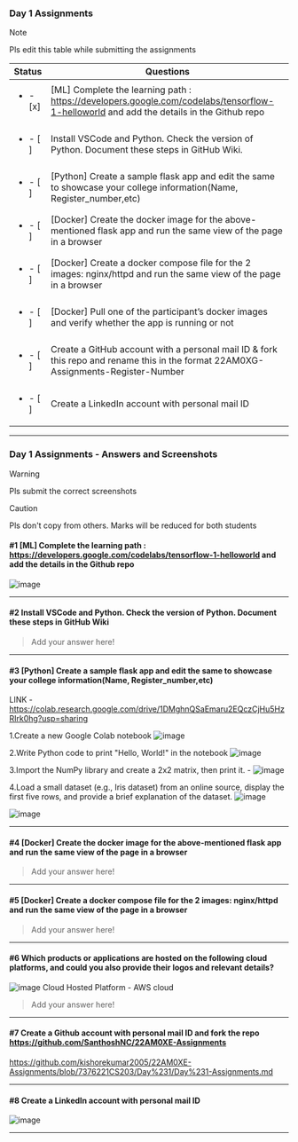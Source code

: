 ### Day 1 Assignments

> [!NOTE]
> Pls edit this table while submitting the assignments

| Status         | Questions     | 
|----------------|---------------|
| <ul><li>- [x] </li></ul> | [ML] Complete the learning path : https://developers.google.com/codelabs/tensorflow-1-helloworld and add the details in the Github repo |
| <ul><li>- [ ] </li></ul> | Install VSCode and Python. Check the version of Python. Document these steps in GitHub Wiki. |
| <ul><li>- [ ] </li></ul> | [Python] Create a sample flask app and edit the same to showcase your college information(Name, Register_number,etc) |
| <ul><li>- [ ] </li></ul> | [Docker] Create the docker image for the above-mentioned flask app and run the same view of the page in a browser |
| <ul><li>- [ ] </li></ul> | [Docker] Create a docker compose file for the 2 images: nginx/httpd and run the same view of the page in a browser |
| <ul><li>- [ ] </li></ul> | [Docker] Pull one of the participant’s docker images and verify whether the app is running or not  |
| <ul><li>- [ ] </li></ul> | Create a GitHub account with a personal mail ID & fork this repo and rename this in the format 22AM0XG-Assignments-Register-Number  |
| <ul><li>- [ ] </li></ul> | Create a LinkedIn account with personal mail ID  |

***

### Day 1 Assignments - Answers and Screenshots

> [!WARNING]
> Pls submit the correct screenshots

> [!CAUTION]
> Pls don't copy from others. Marks will be reduced for both students

#### #1 [ML] Complete the learning path : https://developers.google.com/codelabs/tensorflow-1-helloworld and add the details in the Github repo
![image](https://github.com/user-attachments/assets/299f1560-5629-48c8-a2d8-e646ba0dc3a1)


***

#### #2 Install VSCode and Python. Check the version of Python. Document these steps in GitHub Wiki
> Add your answer here!

***

#### #3 [Python] Create a sample flask app and edit the same to showcase your college information(Name, Register_number,etc)

LINK - https://colab.research.google.com/drive/1DMghnQSaEmaru2EQczCjHu5HzRIrk0hg?usp=sharing

1.Create a new Google Colab notebook 
![image](https://github.com/user-attachments/assets/feb53f61-c31f-4d9d-9806-8d87df0c7229)

2.Write Python code to print "Hello, World!" in the notebook
![image](https://github.com/user-attachments/assets/328073ba-b4ec-4fbf-b153-a204110b58b3)

3.Import the NumPy library and create a 2x2 matrix, then print it. -
![image](https://github.com/user-attachments/assets/b7ff23b0-2946-4ba1-aac7-750da36901a0)

4.Load a small dataset (e.g., Iris dataset) from an online source, display the first five rows, and provide a brief explanation of the dataset.
![image](https://github.com/user-attachments/assets/86ef0fb4-03fe-4139-ae25-df1b8d783d7c)

![image](https://github.com/user-attachments/assets/ec6db4a6-bbed-4e14-8310-93a5599389c0)





***

#### #4 [Docker] Create the docker image for the above-mentioned flask app and run the same view of the page in a browser
> Add your answer here!

***

#### #5 [Docker] Create a docker compose file for the 2 images: nginx/httpd and run the same view of the page in a browser
> Add your answer here!

***

#### #6 Which products or applications are hosted on the following cloud platforms, and could you also provide their logos and relevant details? 
![image](https://github.com/user-attachments/assets/badc489b-3487-40c8-9871-2889a580354c)
Cloud Hosted Platform - AWS cloud

> Add your answer here!

***

#### #7 Create a Github account with personal mail ID and fork the repo https://github.com/SanthoshNC/22AM0XE-Assignments
https://github.com/kishorekumar2005/22AM0XE-Assignments/blob/7376221CS203/Day%231/Day%231-Assignments.md

***

#### #8 Create a LinkedIn account with personal mail ID
![image](https://github.com/user-attachments/assets/80bf3245-17e1-4def-aa34-928ed0bfa0e5)


***
